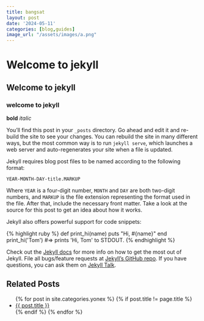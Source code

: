 ```yaml
---
title: bangsat
layout: post
date: '2024-05-11'
categories: [blog,guides]
image_url: "/assets/images/a.png"
---
```


# Welcome to jekyll

## Welcome to jekyll

### welcome to jekyll

**bold** _italic_

You’ll find this post in your `_posts` directory. Go ahead and edit it and re-build the site to see your changes. You can rebuild the site in many different ways, but the most common way is to run `jekyll serve`, which launches a web server and auto-regenerates your site when a file is updated.

Jekyll requires blog post files to be named according to the following format:

`YEAR-MONTH-DAY-title.MARKUP`

Where `YEAR` is a four-digit number, `MONTH` and `DAY` are both two-digit numbers, and `MARKUP` is the file extension representing the format used in the file. After that, include the necessary front matter. Take a look at the source for this post to get an idea about how it works.

Jekyll also offers powerful support for code snippets:

{% highlight ruby %}
def print_hi(name)
puts "Hi, #{name}"
end
print_hi('Tom')
#=> prints 'Hi, Tom' to STDOUT.
{% endhighlight %}

Check out the [Jekyll docs][jekyll-docs] for more info on how to get the most out of Jekyll. File all bugs/feature requests at [Jekyll’s GitHub repo][jekyll-gh]. If you have questions, you can ask them on [Jekyll Talk][jekyll-talk].

[jekyll-docs]: https://jekyllrb.com/docs/home
[jekyll-gh]: https://github.com/jekyll/jekyll
[jekyll-talk]: https://talk.jekyllrb.com/
<h2>Related Posts</h2>
<ul>
  {% for post in site.categories.yonex %}
    {% if post.title != page.title %}
      <li>
        <a href="{{ post.url }}">{{ post.title }}</a>
      </li>
    {% endif %}
  {% endfor %}
</ul>